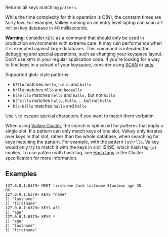 Returns all keys matching `pattern`.

While the time complexity for this operation is O(N), the constant times are
fairly low.
For example, Valkey running on an entry level laptop can scan a 1 million key
database in 40 milliseconds.

**Warning**: consider `KEYS` as a command that should only be used in production
environments with extreme care.
It may ruin performance when it is executed against large databases.
This command is intended for debugging and special operations, such as changing
your keyspace layout.
Don't use `KEYS` in your regular application code.
If you're looking for a way to find keys in a subset of your keyspace, consider
using [SCAN](scan.md) or [sets][tdts].

[tdts]: ../topics/data-types.md#sets

Supported glob-style patterns:

* `h?llo` matches `hello`, `hallo` and `hxllo`
* `h*llo` matches `hllo` and `heeeello`
* `h[ae]llo` matches `hello` and `hallo,` but not `hillo`
* `h[^e]llo` matches `hallo`, `hbllo`, ... but not `hello`
* `h[a-b]llo` matches `hallo` and `hbllo`

Use `\` to escape special characters if you want to match them verbatim.

When using [Valkey Cluster](../topics/cluster-tutorial.md), the search is optimized for patterns that imply a single slot.
If a pattern can only match keys of one slot,
Valkey only iterates over keys in that slot, rather than the whole database,
when searching for keys matching the pattern.
For example, with the pattern `{a}h*llo`, Valkey would only try to match it with the keys in slot 15495, which hash tag `{a}` implies.
To use pattern with hash tag, see [Hash tags](../topics/cluster-spec.md#hash-tags) in the Cluster specification for more information.

## Examples

```
127.0.0.1:6379> MSET firstname Jack lastname Stuntman age 35
OK
127.0.0.1:6379> KEYS *name*
1) "lastname"
2) "firstname"
127.0.0.1:6379> KEYS a??
1) "age"
127.0.0.1:6379> KEYS *
1) "age"
2) "lastname"
3) "firstname"
```
